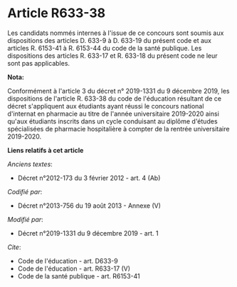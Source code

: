 # Article R633-38

Les candidats nommés internes à l'issue de ce concours sont soumis aux dispositions des articles D. 633-9 à D. 633-19 du
présent code et aux articles R. 6153-41 à R. 6153-44 du code de la santé publique. Les dispositions des articles R. 633-17 et
R. 633-18 du présent code ne leur sont pas applicables.

**Nota:**

Conformément à l'article 3 du décret n° 2019-1331 du 9 décembre 2019, les dispositions de l'article R. 633-38 du code de
l'éducation résultant de ce décret s'appliquent aux étudiants ayant réussi le concours national d'internat en pharmacie au
titre de l'année universitaire 2019-2020 ainsi qu'aux étudiants inscrits dans un cycle conduisant au diplôme d'études
spécialisées de pharmacie hospitalière à compter de la rentrée universitaire 2019-2020.

**Liens relatifs à cet article**

_Anciens textes_:

  - Décret n°2012-173 du 3 février 2012 - art. 4 (Ab)

_Codifié par_:

  - Décret n°2013-756 du 19 août 2013 -  Annexe (V)

_Modifié par_:

  - Décret n°2019-1331 du 9 décembre 2019 - art. 1

_Cite_:

  - Code de l'éducation - art. D633-9
  - Code de l'éducation - art. R633-17 (V)
  - Code de la santé publique - art. R6153-41
